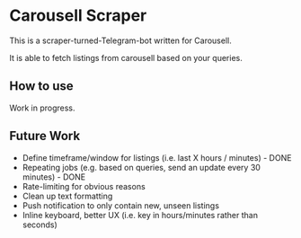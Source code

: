 # Carousell Scraper
This is a scraper-turned-Telegram-bot written for Carousell.

It is able to fetch listings from carousell based on your queries.

## How to use

Work in progress.


## Future Work
* Define timeframe/window for listings (i.e. last X hours / minutes) - DONE
* Repeating jobs (e.g. based on queries, send an update every 30 minutes) - DONE
* Rate-limiting for obvious reasons
* Clean up text formatting
* Push notification to only contain new, unseen listings
* Inline keyboard, better UX (i.e. key in hours/minutes rather than seconds)
